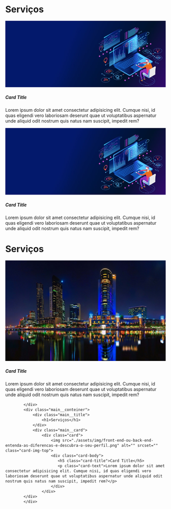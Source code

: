 <div class="main__conteiner">
                <div class="main__title">
                    <h1>Serviços</h1>
                </div>
                <div class="main__card">
                    <div class="card-items">
                        <img src="./assets/img/angular-react-vue-blog-banner-min.jpg" alt="" srcset="" class="card-img-top">
                        <div class="card-body">
                           <h5 class="card-title">Card Title</h5>
                           <p class="card-text">Lorem ipsum dolor sit amet consectetur adipisicing elit. Cumque nisi, id quas eligendi vero laboriosam deserunt quae ut voluptatibus aspernatur unde aliquid odit nostrum quis natus nam suscipit, impedit rem?</p>
                        </div>
                    </div> 
                    <div class="card-items">
                        <img src="./assets/img/angular-react-vue-blog-banner-min.jpg" alt="" srcset="" class="card-img-top">
                        <div class="card-body">
                           <h5 class="card-title">Card Title</h5>
                           <p class="card-text">Lorem ipsum dolor sit amet consectetur adipisicing elit. Cumque nisi, id quas eligendi vero laboriosam deserunt quae ut voluptatibus aspernatur unde aliquid odit nostrum quis natus nam suscipit, impedit rem?</p>
                        </div>
                    </div>            
            </div>
            <div class="main__conteiner">
                <div class="main__title">
                    <h1>Serviços</h1>
                </div>
                <div class="main__card">
                    <div class="card">
                        <img src="./assets/img/Cityscapes-night-view-lighting-wallpaper.jpg" alt="" srcset="" class="card-img-top">
                        <div class="card-body">
                           <h5 class="card-title">Card Title</h5>
                           <p class="card-text">Lorem ipsum dolor sit amet consectetur adipisicing elit. Cumque nisi, id quas eligendi vero laboriosam deserunt quae ut voluptatibus aspernatur unde aliquid odit nostrum quis natus nam suscipit, impedit rem?</p>
                        </div>
                    </div>       
            </div>
               
            </div>
            <div class="main__conteiner">
                <div class="main__title">
                    <h1>Serviços</h1>
                </div>
                <div class="main__card">
                    <div class="card">
                        <img src="./assets/img/front-end-ou-back-end-entenda-as-diferencas-e-descubra-o-seu-perfil.png" alt="" srcset="" class="card-img-top">
                        <div class="card-body">
                           <h5 class="card-title">Card Title</h5>
                           <p class="card-text">Lorem ipsum dolor sit amet consectetur adipisicing elit. Cumque nisi, id quas eligendi vero laboriosam deserunt quae ut voluptatibus aspernatur unde aliquid odit nostrum quis natus nam suscipit, impedit rem?</p>
                        </div>
                    </div>       
            </div>
            </div>
       